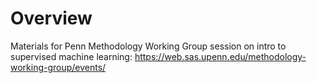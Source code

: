 # Overview 

Materials for Penn Methodology Working Group session on intro to supervised machine learning: https://web.sas.upenn.edu/methodology-working-group/events/
